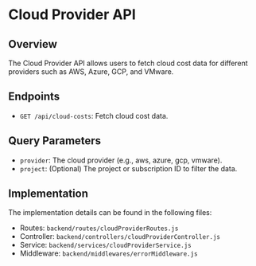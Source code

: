 
# Cloud Provider API

## Overview
The Cloud Provider API allows users to fetch cloud cost data for different providers such as AWS, Azure, GCP, and VMware.

## Endpoints
- `GET /api/cloud-costs`: Fetch cloud cost data.

## Query Parameters
- `provider`: The cloud provider (e.g., aws, azure, gcp, vmware).
- `project`: (Optional) The project or subscription ID to filter the data.

## Implementation
The implementation details can be found in the following files:
- Routes: `backend/routes/cloudProviderRoutes.js`
- Controller: `backend/controllers/cloudProviderController.js`
- Service: `backend/services/cloudProviderService.js`
- Middleware: `backend/middlewares/errorMiddleware.js`